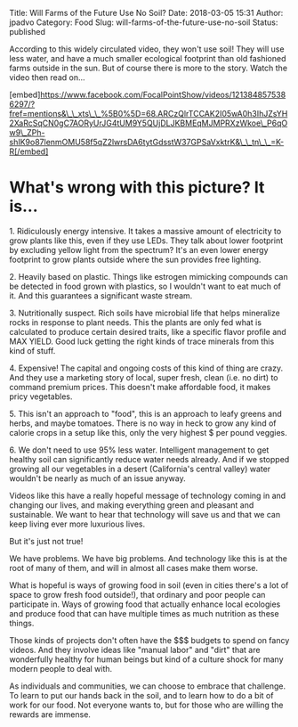 Title: Will Farms of the Future Use No Soil?
Date: 2018-03-05 15:31
Author: jpadvo
Category: Food
Slug: will-farms-of-the-future-use-no-soil
Status: published

According to this widely circulated video, they won't use soil! They will use less water, and have a much smaller ecological footprint than old fashioned farms outside in the sun. But of course there is more to the story. Watch the video then read on...

[embed]https://www.facebook.com/FocalPointShow/videos/1213848575386297/?fref=mentions&\_\_xts\_\_%5B0%5D=68.ARCzQlrTCCAK2I05wA0h3IhJZsYH2XaRcSqCN0gC7AORyUrJG4tUM9Y5QUjDLJKBMEqMJMPRXzWkoe\_P6qOw9\_ZPh-shIK9o87lenmOMU58f5qZ2lwrsDA6tytGdsstW37GPSaVxktrK&\_\_tn\_\_=K-R[/embed]

What's wrong with this picture? It is...
========================================

​1. Ridiculously energy intensive. It takes a massive amount of electricity to grow plants like this, even if they use LEDs. They talk about lower footprint by excluding yellow light from the spectrum? It's an even lower energy footprint to grow plants outside where the sun provides free lighting.

​2. Heavily based on plastic. Things like estrogen mimicking compounds can be detected in food grown with plastics, so I wouldn't want to eat much of it. And this guarantees a significant waste stream.

​3. Nutritionally suspect. Rich soils have microbial life that helps mineralize rocks in response to plant needs. This the plants are only fed what is calculated to produce certain desired traits, like a specific flavor profile and MAX YIELD. Good luck getting the right kinds of trace minerals from this kind of stuff.

​4. Expensive! The capital and ongoing costs of this kind of thing are crazy. And they use a marketing story of local, super fresh, clean (i.e. no dirt) to command premium prices. This doesn't make affordable food, it makes pricy vegetables.

​5. This isn't an approach to "food", this is an approach to leafy greens and herbs, and maybe tomatoes. There is no way in heck to grow any kind of calorie crops in a setup like this, only the very highest \$ per pound veggies.

​6. We don't need to use 95% less water. Intelligent management to get healthy soil can significantly reduce water needs already. And if we stopped growing all our vegetables in a desert (California's central valley) water wouldn't be nearly as much of an issue anyway.

Videos like this have a really hopeful message of technology coming in and changing our lives, and making everything green and pleasant and sustainable. We want to hear that technology will save us and that we can keep living ever more luxurious lives.

But it's just not true!

We have problems. We have big problems. And technology like this is at the root of many of them, and will in almost all cases make them worse.

What is hopeful is ways of growing food in soil (even in cities there's a lot of space to grow fresh food outside!), that ordinary and poor people can participate in. Ways of growing food that actually enhance local ecologies and produce food that can have multiple times as much nutrition as these things.

Those kinds of projects don't often have the \$\$\$ budgets to spend on fancy videos. And they involve ideas like "manual labor" and "dirt" that are wonderfully healthy for human beings but kind of a culture shock for many modern people to deal with.

As individuals and communities, we can choose to embrace that challenge. To learn to put our hands back in the soil, and to learn how to do a bit of work for our food. Not everyone wants to, but for those who are willing the rewards are immense.
